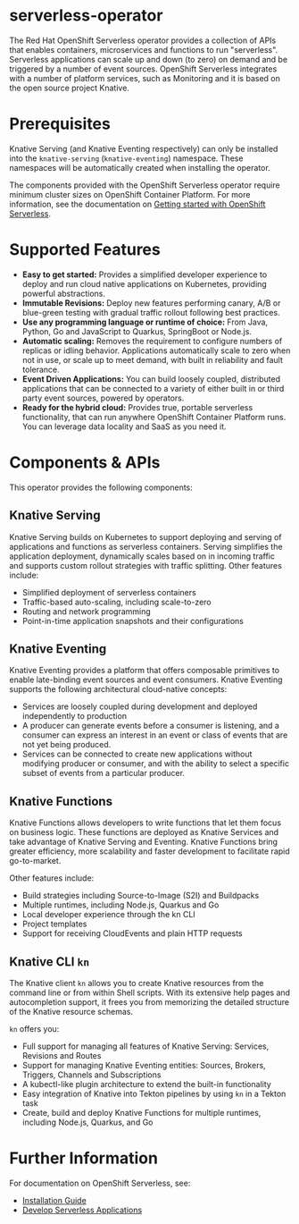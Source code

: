 # serverless-operator

The Red Hat OpenShift Serverless operator provides a collection of APIs that
enables containers, microservices and functions to run "serverless".
Serverless applications can scale up and down (to zero) on demand and be triggered by a
number of event sources. OpenShift Serverless integrates with a number of
platform services, such as Monitoring and it is based on the open
source project Knative.

# Prerequisites
Knative Serving (and Knative Eventing respectively) can only be installed into the
`knative-serving` (`knative-eventing`) namespace. These namespaces will be
automatically created when installing the operator.

The components provided with the OpenShift Serverless operator require minimum cluster sizes on
OpenShift Container Platform. For more information, see the documentation on [Getting started
with OpenShift Serverless](https://access.redhat.com/documentation/en-us/openshift_container_platform/4.12/html/serverless/install#install-serverless-operator).

# Supported Features
- **Easy to get started:** Provides a simplified developer experience to deploy
  and run cloud native applications on Kubernetes, providing powerful
  abstractions.
- **Immutable Revisions:** Deploy new features performing canary, A/B or
  blue-green testing with gradual traffic rollout following best practices.
- **Use any programming language or runtime of choice:** From Java, Python, Go
  and JavaScript to Quarkus, SpringBoot or Node.js.
- **Automatic scaling:** Removes the requirement to configure numbers of replicas
  or idling behavior. Applications automatically scale to zero when not in use,
  or scale up to meet demand, with built in reliability and fault tolerance.
- **Event Driven Applications:** You can build loosely coupled, distributed applications
  that can be connected to a variety of either built in or third party event sources,
  powered by operators.
- **Ready for the hybrid cloud:** Provides true, portable serverless functionality,
  that can run anywhere OpenShift Container Platform runs. You can leverage data
  locality and SaaS as you need it.

# Components & APIs
This operator provides the following components:

## Knative Serving
Knative Serving builds on Kubernetes to support deploying and serving of applications and functions as serverless containers.
Serving simplifies the application deployment, dynamically scales based on in incoming traffic and supports custom rollout strategies with traffic splitting.
Other features include:
- Simplified deployment of serverless containers
- Traffic-based auto-scaling, including scale-to-zero
- Routing and network programming
- Point-in-time application snapshots and their configurations

## Knative Eventing
Knative Eventing provides a platform that offers composable primitives to enable late-binding event sources and
event consumers.
Knative Eventing supports the following architectural cloud-native concepts:

- Services are loosely coupled during development and deployed independently to production
- A producer can generate events before a consumer is listening, and a consumer can express an interest in an event or class of events that are not yet being produced.
- Services can be connected to create new applications without modifying producer or consumer, and with the ability to select a specific subset of events from a particular producer.

## Knative Functions
Knative Functions allows developers to write functions that let them focus on business logic.
These functions are deployed as Knative Services and take advantage of Knative Serving and Eventing.
Knative Functions bring greater efficiency, more scalability and faster development to facilitate rapid go-to-market.

Other features include:
- Build strategies including Source-to-Image (S2I) and Buildpacks
- Multiple runtimes, including Node.js, Quarkus and Go
- Local developer experience through the kn CLI
- Project templates
- Support for receiving CloudEvents and plain HTTP requests

## Knative CLI `kn`
The Knative client `kn` allows you to create Knative resources from the command line or from within
Shell scripts.
With its extensive help pages and autocompletion support, it frees you from memorizing the detailed structure of the Knative resource schemas.

`kn` offers you:
- Full support for managing all features of Knative Serving: Services, Revisions and Routes
- Support for managing Knative Eventing entities: Sources, Brokers, Triggers, Channels and Subscriptions
- A kubectl-like plugin architecture to extend the built-in functionality
- Easy integration of Knative into Tekton pipelines by using `kn` in a Tekton task
- Create, build and deploy Knative Functions for multiple runtimes, including Node.js, Quarkus, and Go

# Further Information
For documentation on OpenShift Serverless, see:
- [Installation
Guide](https://access.redhat.com/documentation/en-us/openshift_container_platform/4.12/html/serverless/install)
- [Develop Serverless Applications](https://access.redhat.com/documentation/en-us/openshift_container_platform/4.12/html/serverless/develop)